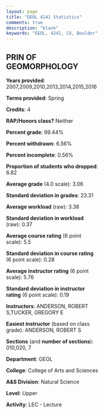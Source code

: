```yaml
---
layout: page
title: "GEOL 4241 Statistics"
comments: true
description: "blank"
keywords: "GEOL, 4241, CU, Boulder"
--- 
```

<head>
<script src="https://ajax.googleapis.com/ajax/libs/jquery/2.1.3/jquery.min.js"></script>
<script src="https://dl.dropboxusercontent.com/s/pc42nxpaw1ea4o9/highcharts.js?dl=0"></script>
<!-- <script src="../assets/js/highcharts.js"></script> -->
<style type="text/css">@font-face {
	font-family: "Bebas Neue";
	src: url(https://www.filehosting.org/file/details/544349/BebasNeue%20Regular.otf) format("opentype");
	}
	h1.Bebas { 
		font-family: "Bebas Neue", Verdana, Tahoma;
	}
</style>
</head>
<body>
	<div id="container" style="float: right; width: 45%; height: 88%; margin-left: 2.5%; margin-right: 2.5%;"></div>
	<script language="JavaScript">
		$(document).ready(function() {
		var chart = {type: 'column'};
		var title = {text: 'Grade Distribution'};
		var xAxis = {categories: ['A','B','C','D','F'],crosshair: true};
		var yAxis = {min: 0,title: {text: 'Percentage'}};
		var tooltip = {headerFormat: '<center><b><span style="font-size:20px">{point.key}</span></b></center>',
		               pointFormat: '<td style="padding:0"><b>{point.y:.1f}%</b></td>',
		               footerFormat: '</table>',shared: true,useHTML: true};
		var plotOptions = {column: {pointPadding: 0.0,borderWidth: 0}};  
		var credits = {enabled: false};var series= [{name: 'Percent',data: [42.62,36.07,17.21,2.46,1.64,]}];
		var json = {};
		json.chart = chart;
		json.title = title;
		json.tooltip = tooltip;
		json.xAxis = xAxis;
		json.yAxis = yAxis;  
		json.series = series;
		json.plotOptions = plotOptions;  
		json.credits = credits;
		$('#container').highcharts(json);
	});
	</script>
</body>
			   
## PRIN OF GEOMORPHOLOGY

**Years provided**: 2007,2009,2010,2013,2014,2015,2016

**Terms provided**: Spring

**Credits**: 4

**RAP/Honors class?** Neither

**Percent grade**: 99.44%

**Percent withdrawn**: 6.56%

**Percent incomplete**: 0.56%

**Proportion of students who dropped**: 6.82

**Average grade** (4.0 scale): 3.06

**Standard deviation in grades**: 23.31

**Average workload** (raw): 3.38

**Standard deviation in workload** (raw): 0.37

**Average course rating** (6 point scale): 5.5

**Standard deviation in course rating** (6 point scale): 0.28

**Average instructor rating** (6 point scale): 5.76

**Standard deviation in instructor rating** (6 point scale): 0.19

**Instructors**: ANDERSON, ROBERT S,TUCKER, GREGORY E

**Easiest instructor** (based on class grade): ANDERSON, ROBERT S

**Sections** (and **number of sections**): 010,020, 7

**Department**: GEOL

**College**: College of Arts and Sciences

**A&S Division**: Natural Science

**Level**: Upper

**Activity**: LEC - Lecture